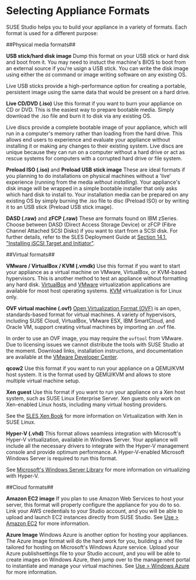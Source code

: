 # Selecting Appliance Formats

SUSE Studio helps you to build your appliance in a variety of
formats. Each format is used for a different purpose:

##Physical media formats##

**USB stick/hard disk image**
Dump this format on your USB stick or hard disk and boot from it. You
may need to instuct the machine's BIOS to boot from an external source
if you're usign a USB stick. You can write the disk image using either
the `dd` command or image writing software on any existing OS.

Live USB sticks provide a high-performance option for creating a
portable, persistent image using the same data that would be present on
a hard drive.

**Live CD/DVD (.iso)**
Use this format if you want to burn your appliance on CD or DVD. This is
the easiest way to prepare bootable media. Simply download the .iso
file and burn it to disk via any existing OS.

Live discs provide a complete bootable image of your appliance, which
will run in a computer's memory rather than loading from the hard
drive. This allows end users to experience and evaluate your appliance
without installing it or making any changes to their existing system.
Live discs are unique because they can run on a computer without a hard
drive or act as rescue systems for computers with a corrupted hard
drive or file system.

**Preload ISO (.iso)** and **Preload USB stick image**
These are ideal formats if you planning to do installations on physical
machines without a 'live' experience (running from the
media *without installing*).  Your appliance's disk image will be
wrapped in a simple bootable installer that only asks which hard disk to
install to. Your installation media can be prepared on any existing OS
by simply burning the .iso file to disc (Preload ISO) or by writing it to
an USB stick (Preload USB stick image).

**DASD (.raw)** and **zFCP (.raw)**
These are formats found on IBM zSeries. Choose between DASD
(Direct Access Storage Device) or zFCP (Fibre Channel Attached SCSI
Disks) if you want to start from a SCSI disk.
For further details, refer to the SLES Deployment Guide at
[Section 14.1, "Installing iSCSI Target and Initiator"][SYSTEMZ_DOCU].

[SYSTEMZ_DOCU]: http://www.suse.com/documentation/sles11/book_sle_deployment/data/sec_i_yast2_s390_part.html


##Virtual formats##

**VMware / VirtualBox / KVM (.vmdk)**
Use this format if you want to start your appliance as a virtual machine
on VMware, VirtualBox, or KVM-based hypervisors. This is another method
to test an appliance without formatting any hard disk.
[VirtualBox] and [VMware] virtualization applications are available for
most host operating systems.  [KVM] virtualization is for Linux only.

[VirtualBox]: https://www.virtualbox.org/
[VMware]:     http://www.vmware.com/products/player/
[KVM]:        http://www.linux-kvm.org

**OVF virtual machine (.ovf)**
[Open Virtualization Format (OVF)][OVF] is an open, standards-based
format for virtual machines.
A variety of hypervisors, including SUSE Cloud, VirtualBox, VMware ESX,
IBM SmartCloud, and Oracle VM, support creating virtual machines by
importing an .ovf file.

[OVF]: http://www.dmtf.org/standards/ovf

In order to use an OVF image, you may require the `ovftool` from
VMware. Due to licensing issues we cannot distribute the tools with SUSE
Studio at the moment. Download links, installation instructions, and
documentation are available at the [VMware Developer Center][OVF_TOOL].

[OVF_TOOL]: http://communities.vmware.com/community/vmtn/server/vsphere/automationtools/ovf

**qcow2**
Use this format if you want to run your appliance on a QEMU/KVM host system. It
is the format used by QEMU/KVM and allows to store multiple virtual machine setup.

**Xen guest**
Use this format if you want to run your appliance on a Xen host system,
such as SUSE Linux Enterprise Server. Xen guests only work on
Xen-enabled Linux hosts, including many virtual hosting providers.

See the [SLES Xen Book] for more information on Virtualization with Xen
in SUSE Linux.

[SLES Xen Book]: http://www.suse.com/documentation/sles11/book_xen/?page=/documentation/sles11/book_xen/data/book_xen.html

**Hyper-V (.vhd)**
This format allows seamless integration with Microsoft's Hyper-V
virtualization, available in Windows Server.  Your appliance will
include all the necessary drivers to integrate with the Hyper-V
management console and provide optimum performance.  A Hyper-V-enabled
Microsoft Windows Server is required to run this format.

See [Microsoft's Windows Server Library][Hyper-V]
for more information on virtualizing with Hyper-V.

[Hyper-V]: http://technet.microsoft.com/library/cc794868%28WS.10%29.aspx

##Cloud formats##

**Amazon EC2 image**
If you plan to use Amazon Web Services to host your server, this format
will properly configure the appliance for you do to so. Link your AWS
credentials to your Studio account, and you will be able to upload and
launch EC2 instances directly from SUSE Studio. See [Use > Amazon EC2]
for more information.

[Use > Amazon EC2]: ../use/amazon-ec2.html

**Azure Image**
Windows Azure is another option for hosting your appliances. The Azure
Image format will do the hard work for you, building a .vhd file
tailored for hosting on Microsoft's Windows Azure service. Upload your
Azure publishsettings file to your Studio account, and you will be able
to create images on Windows Azure, then jump over to the management
portal to instantiate and manage your virtual machines.
See [Use > Windows Azure] for more information.

[Use > Windows Azure]: ../use/windows-azure.html
